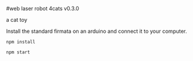 #web laser robot 4cats v0.3.0

a cat toy

Install the standard firmata on an arduino and connect it to your computer.

`npm install`

`npm start`
